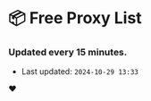 # :package: Free Proxy List
### Updated every 15 minutes.

- Last updated: `2024-10-29 13:33`

:heart:
